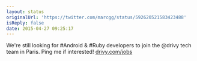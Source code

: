 ```yaml
---
layout: status
originalUrl: 'https://twitter.com/marcgg/status/592620521583423488'
isReply: false
date: 2015-04-27 09:25:17
---
```


We're still looking for #Android &amp; #Ruby developers to join the @drivy tech team in Paris. Ping me if interested! [drivy.com/jobs](https://www.drivy.com/jobs)
